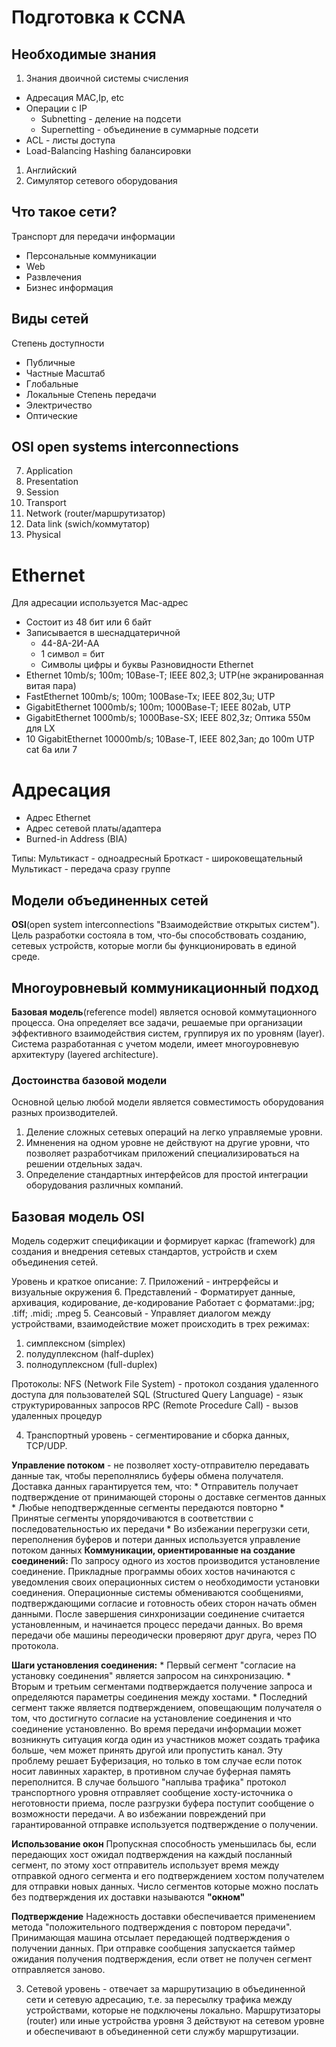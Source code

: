 # Подготовка к CCNA

## Необходимые знания

1. Знания двоичной системы счисления
- Адресация MAC,Ip, etc
- Операции с IP
    - Subnetting - деление на подсети
    - Supernetting - объединение в суммарные подсети
- ACL - листы доступа
- Load-Balancing Hashing балансировки
1. Английский 
2. Симулятор сетевого оборудования

## Что такое сети?
Транспорт для передачи информации
- Персональные коммуникации 
- Web
- Развлечения
- Бизнес информация

## Виды сетей
Степень доступности
- Публичные
- Частные
Масштаб
- Глобальные
- Локальные
Степень передачи
- Электричество
- Оптические

## OSI open systems interconnections
7. Application
6. Presentation
5. Session
4. Transport
3. Network (router/маршрутизатор)
2. Data link (swich/коммутатор)
1. Physical     

# Ethernet 
Для адресации используется Mac-адрес
- Состоит из 48 бит или 6 байт
- Записывается в шеснадцатеричной
  - 44-8А-2И-АА
  - 1 символ = бит
  - Символы цифры и буквы
Разновидности Ethernet
- Ethernet 10mb/s; 100m; 10Base-T; IEEE 802,3; UTP(не экранированная витая пара)
- FastEthernet 100mb/s; 100m; 100Base-Tx; IEEE 802,3u; UTP
- GigabitEthernet 1000mb/s; 100m; 1000Base-T; IEEE 802ab, UTP
- GigabitEthernet 1000mb/s; 1000Base-SX; IEEE 802,3z; Оптика 550м для LX
- 10 GigabitEthernet 10000mb/s; 10Base-T, IEEE 802,3an; до 100m UTP cat 6a или 7

# Адресация
- Адрес Ethernet
- Адрес сетевой платы/адаптера
- Burned-in Address (BIA)

Типы: 
Мультикаст - одноадресный
Броткаст - широковещательный
Мультикаст - передача сразу группе 



## Модели объединенных сетей
**OSI**(open system interconnections "Взаимодействие открытых систем"). Цель разработки состояла в том, что-бы способствовать созданию, сетевых устройств, которые могли бы функционировать в единой среде.

## Многоуровневый коммуникационный подход
**Базовая модель**(reference model) является основой коммутационного процесса. Она определяет все задачи, решаемые при организации эффективного взаимодействия систем, группируя их по уровням (layer). Система разработанная с учетом модели, имеет многоуровневую архитектуру (layered architecture).

### Достоинства базовой модели
Основной целью любой модели является совместимость оборудования разных производителей. 
1. Деление сложных сетевых операций на легко управляемые уровни.
2. Имненения на одном уровне не действуют на другие уровни, что позволяет разработчикам приложений специализироваться на решении отдельных задач.
3. Определение стандартных интерфейсов для простой интеграции оборудования различных компаний.
   
## Базовая модель **OSI**
Модель содержит спецификации и формирует каркас (framework) для создания и внедрения сетевых стандартов, устройств и схем объединения сетей. 

Уровень и краткое описание:
7. Приложений - интрерфейсы и визуальные окружения
6. Представлений - Форматирует данные, архивация, кодирование, де-кодирование 
   Работает с форматами:.jpg; .tiff; .midi; .mpeg 
5. Сеансовый -  Управляет диалогом между устройствами, взаимодействие может происходить в трех режимах: 
   1. симплексном (simplex) 
   2. полудуплексном (half-duplex) 
   3. полнодуплексном (full-duplex)  

Протоколы: 
NFS (Network File System) - протокол создания удаленного доступа для пользователей 
SQL (Structured Query Language) - язык структурированных запросов
RPC (Remote Procedure Call) - вызов удаленных процедур

4. Транспортный уровень - сегментирование и сборка данных, TCP/UDP.

**Управление потоком** - не позволяет хосту-отправителю передавать данные так, чтобы переполнялись буферы обмена получателя. Доставка данных гарантируется тем, что: 
    * Отправитель получает подтверждение от принимающей стороны о доставке сегментов данных
    * Любые неподтвержденные сегменты передаются повторно
    * Принятые сегменты упорядочиваются в соответствии с последовательностью их передачи
    * Во избежании перегрузки сети, переполнения буферов и потери данных используется управление потоком данных
**Коммуникации, ориентированные на создание соединений:**
 По запросу одного из хостов производится установление соединение. Прикладные программы обоих хостов начинаются с уведомления своих операционных систем о необходимости установки соединения. Операционные системы обмениваются сообщениями, подтверждающими согласие и готовность обеих сторон начать обмен данными. После завершения синхронизации соединение считается установленным, и начинается процесс передачи данных. Во время передачи обе машины переодически проверяют друг друга, через ПО протокола.

**Шаги установления соединения:**
    * Первый сегмент "согласие на установку соединения" является запросом на синхронизацию.
    * Вторым и третьим сегментами подтверждается получение запроса и определяются параметры соединения между хостами.
    * Последний  сегмент также является подтверждением, оповещающим получателя о том, что достигнуто согласие на установление соединения и что соединение установленно.
Во время передачи информации может возникнуть ситуация когда один из участников может создать трафика больше, чем может принять другой или пропустить канал. Эту проблему решает Буферизация, но только в том случае если поток носит лавинных характер, в противном случае буферная память переполнится. В случае большого "наплыва трафика" протокол транспортного уровня отправляет сообщение хосту-источника о неготовности приема, после разгрузки буфера поступит сообщение о возможности передачи. А во избежании повреждений при гарантированной отправке используется подтверждение о получении.

**Использование окон**
Пропускная способность уменьшилась бы, если передающих хост ожидал подтверждения на каждый посланный сегмент, по этому хост отправитель использует время между отправкой одного сегмента и его подтверждением хостом получателем для отправки новых данных. Число сегментов которые можно послать без подтверждения их доставки называются **"окном"**

**Подтверждение**
Надежность доставки обеспечивается применением метода "положительного подтверждения с повтором передачи". Принимающая машина отсылает передающей подтверждения о получении данных. При отправке сообщения запускается таймер ожидания получения подтверждения, если ответ не получен сегмент отправляется заново.

3.  Сетевой уровень - отвечает за маршрутизацию в объединенной сети и сетевую адресацию, т.е. за пересылку трафика между устройствами, которые не подключены локально. Маршрутизаторы (router) или иные устройства уровня 3 действуют на сетевом уровне и обеспечивают в объединенной сети службу маршрутизации. 